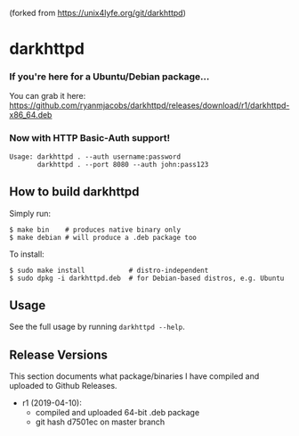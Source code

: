(forked from https://unix4lyfe.org/git/darkhttpd)

# darkhttpd

### If you're here for a Ubuntu/Debian package...

You can grab it here: https://github.com/ryanmjacobs/darkhttpd/releases/download/r1/darkhttpd-x86_64.deb

### Now with HTTP Basic-Auth support!

```
Usage: darkhttpd . --auth username:password
       darkhttpd . --port 8080 --auth john:pass123
```

## How to build darkhttpd

Simply run:
```console
$ make bin    # produces native binary only
$ make debian # will produce a .deb package too
```

To install:
```
$ sudo make install           # distro-independent
$ sudo dpkg -i darkhttpd.deb  # for Debian-based distros, e.g. Ubuntu
```

## Usage

See the full usage by running `darkhttpd --help`.

## Release Versions

This section documents what package/binaries I have compiled and uploaded to
Github Releases.

* r1 (2019-04-10):
  * compiled and uploaded 64-bit .deb package
  * git hash d7501ec on master branch
